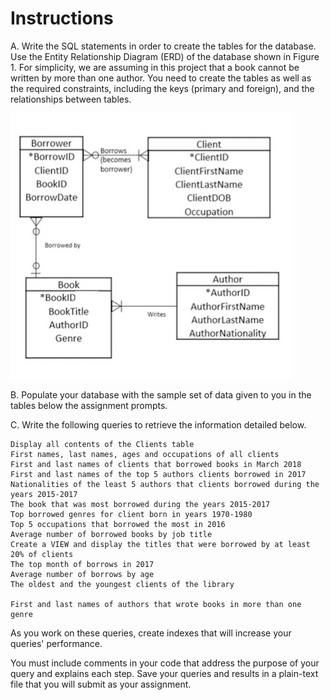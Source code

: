 # Instructions

A. Write the SQL statements in order to create the tables for the database. Use the Entity Relationship Diagram (ERD) of the database shown in Figure 1. For simplicity, we are assuming in this project that a book cannot be written by more than one author. You need to create the tables as well as the required constraints, including the keys (primary and foreign), and the relationships between tables.


![img.png](img/relations.png)


B. Populate your database with the sample set of data given to you in the tables below the assignment prompts.

C. Write the following queries to retrieve the information detailed below.

    Display all contents of the Clients table
    First names, last names, ages and occupations of all clients
    First and last names of clients that borrowed books in March 2018
    First and last names of the top 5 authors clients borrowed in 2017
    Nationalities of the least 5 authors that clients borrowed during the years 2015-2017
    The book that was most borrowed during the years 2015-2017
    Top borrowed genres for client born in years 1970-1980
    Top 5 occupations that borrowed the most in 2016
    Average number of borrowed books by job title
    Create a VIEW and display the titles that were borrowed by at least 20% of clients
    The top month of borrows in 2017
    Average number of borrows by age
    The oldest and the youngest clients of the library

    First and last names of authors that wrote books in more than one genre

As you work on these queries, create indexes that will increase your queries' performance.

You must include comments in your code that address the purpose of your query and explains each step. Save your queries and results in a plain-text file that you will submit as your assignment.
